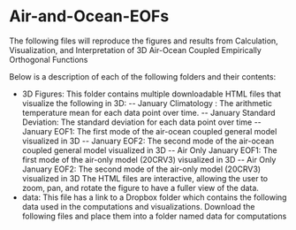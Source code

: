 # Air-and-Ocean-EOFs

The following files will reproduce the figures and results from Calculation, Visualization, and Interpretation of 3D Air-Ocean Coupled Empirically Orthogonal Functions

Below is a description of each of the following folders and their contents:

- 3D Figures: This folder contains multiple downloadable HTML files that visualize the following in 3D:
 -- January Climatology : The arithmetic temperature mean for each data point over time.
 -- January Standard Deviation: The standard deviation for each data point over time
 -- January EOF1: The first mode of the air-ocean coupled general model visualized in 3D
 -- January EOF2: The second mode of the air-ocean coupled general model visualized in 3D
 -- Air Only January EOF1: The first mode of the air-only model (20CRV3) visualized in 3D
 -- Air Only January EOF2: The second mode of the air-only model (20CRV3) visualized in 3D
 The HTML files are interactive, allowing the user to zoom, pan, and rotate the figure to have a fuller view of the data.
- data: This file has a link to a Dropbox folder which contains the following data used in the computations and visualizations. Download the following files and place them into a folder named data for computations
